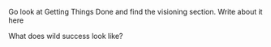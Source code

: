 Go look at Getting Things Done and find the visioning section. Write about it here

What does wild success look like?